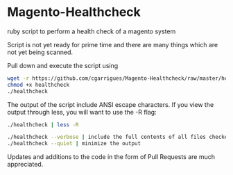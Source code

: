 # Magento-Healthcheck
ruby script to perform a health check of a magento system

Script is not yet ready for prime time and there are many things which are not yet being scanned.

Pull down and execute the script using

```bash
wget -r https://github.com/cgarrigues/Magento-Healthcheck/raw/master/healthcheck
chmod +x healthcheck
./healthcheck
```

The output of the script include ANSI escape characters.  If you view the output through less, you will want to use the -R flag:

```bash
./healthcheck | less -R
```

```bash
./healthcheck --verbose | include the full contents of all files checked
./healthcheck --quiet | minimize the output
```

Updates and additions to the code in the form of Pull Requests are much appreciated.

